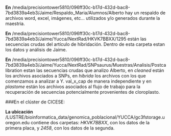 **En** /media/precisiontower5810/096ff30c-b17d-432d-bac8-7bd3839a4eb3/Jaime/Respaldo_Maria/Alumnos/Alberto hay un respaldo de archivos word, excel, imágenes, etc... utilizados y/o generados durante la maestria.

**En** /media/precisiontower5810/096ff30c-b17d-432d-bac8-7bd3839a4eb3/Jaime/Yucca/NextRad/HKVK7BBXX/1295 están las secuencias crudas del artículo de hibridación. Dentro de esta carpeta estan los datos y análisis de Jaime.

**En** /media/precisiontower5810/096ff30c-b17d-432d-bac8-7bd3839a4eb3/Jaime/Yucca/NextRad/SNPsaurus/Muestras/Analisis/Postcalibration estan las secuencias crudas que analizo Alberto, en _cleaned_ están los archivos asociados a SNPs, en _hibrida_ los archivos con los que comenzamos a analizar a Y. val_x_cap de manera independiente y en _plastome_ están los archivos asociados al flujo de trabajo para la recuperación de secuencias potencialmente provenientes de cloroplasto.

###En el clúster de CICESE:

**La ubicación** /LUSTRE/bioinformatica_data/genomica_poblacional/YUCCA/gc3fstorage.uoregon.edu contiene dos carpetas: _HKVK7BBXX_, con los datos de la primera placa, y _2458_, con los datos de la segunda.
